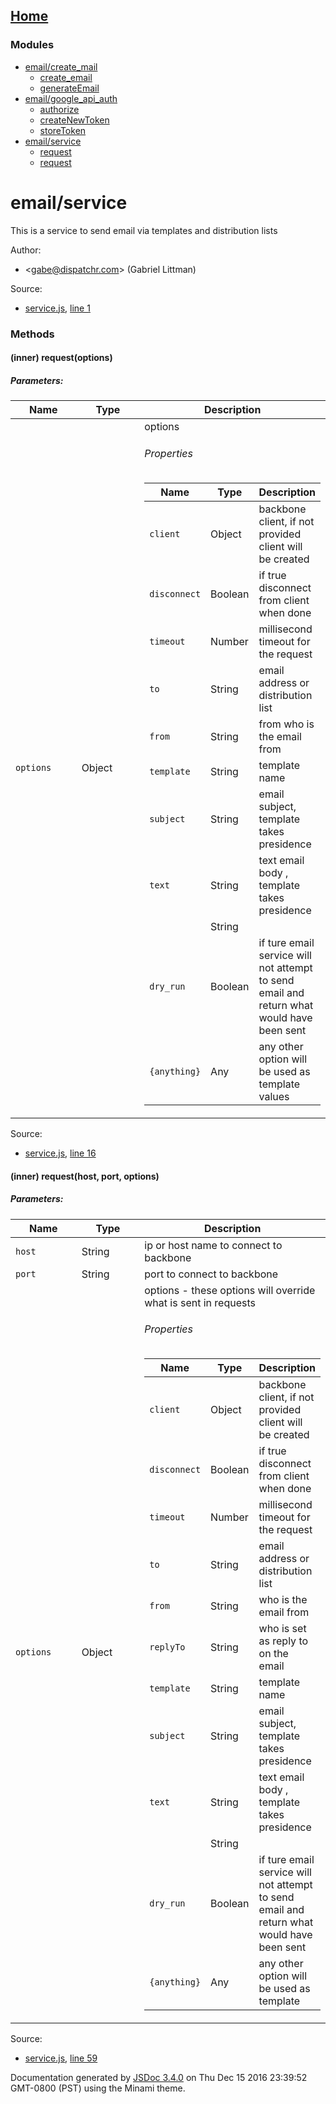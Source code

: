 [Home](index.md)
------------------

### Modules

-   [email/create\_mail](module-email_create_mail.md)
    -   [create\_email](module-email_create_mail.md#~create_email)
    -   [generateEmail](module-email_create_mail.md#~generateEmail)
-   [email/google\_api\_auth](module-email_google_api_auth.md)
    -   [authorize](module-email_google_api_auth.md#~authorize)
    -   [createNewToken](module-email_google_api_auth.md#~createNewToken)
    -   [storeToken](module-email_google_api_auth.md#~storeToken)
-   [email/service](module-email_service.md)
    -   [request](module-email_service.md#~request)
    -   [request](module-email_service.md#~request)

email/service
=============

This is a service to send email via templates and distribution lists

Author:  
-   &lt;gabe@dispatchr.com&gt; (Gabriel Littman)

Source:  
-   [service.js](service.js.md), [line 1](service.js.md#line1)

### Methods

#### <span class="type-signature">(inner) </span>request<span class="signature">(options)</span><span class="type-signature"></span>

##### Parameters:

<table>
<colgroup>
<col width="33%" />
<col width="33%" />
<col width="33%" />
</colgroup>
<thead>
<tr class="header">
<th>Name</th>
<th>Type</th>
<th>Description</th>
</tr>
</thead>
<tbody>
<tr class="odd">
<td><code>options</code></td>
<td><span class="param-type">Object</span></td>
<td>options
<h6 id="properties">Properties</h6>
<table>
<thead>
<tr class="header">
<th>Name</th>
<th>Type</th>
<th>Description</th>
</tr>
</thead>
<tbody>
<tr class="odd">
<td><code>client</code></td>
<td><span class="param-type">Object</span></td>
<td>backbone client, if not provided client will be created</td>
</tr>
<tr class="even">
<td><code>disconnect</code></td>
<td><span class="param-type">Boolean</span></td>
<td>if true disconnect from client when done</td>
</tr>
<tr class="odd">
<td><code>timeout</code></td>
<td><span class="param-type">Number</span></td>
<td>millisecond timeout for the request</td>
</tr>
<tr class="even">
<td><code>to</code></td>
<td><span class="param-type">String</span></td>
<td>email address or distribution list</td>
</tr>
<tr class="odd">
<td><code>from</code></td>
<td><span class="param-type">String</span></td>
<td>from who is the email from</td>
</tr>
<tr class="even">
<td><code>template</code></td>
<td><span class="param-type">String</span></td>
<td>template name</td>
</tr>
<tr class="odd">
<td><code>subject</code></td>
<td><span class="param-type">String</span></td>
<td>email subject, template takes presidence</td>
</tr>
<tr class="even">
<td><code>text</code></td>
<td><span class="param-type">String</span></td>
<td>text email body , template takes presidence</td>
</tr>
<tr class="odd">
<td><code.md</code></td>
<td><span class="param-type">String</span></td>
<td.md email body, template takes presidence</td>
</tr>
<tr class="even">
<td><code>dry_run</code></td>
<td><span class="param-type">Boolean</span></td>
<td>if ture email service will not attempt to send email and return what would have been sent</td>
</tr>
<tr class="odd">
<td><code>{anything}</code></td>
<td><span class="param-type">Any</span></td>
<td>any other option will be used as template values</td>
</tr>
<tr class="even">
</tr>
<tr class="odd">
</tr>
<tr class="even">
</tr>
<tr class="odd">
</tr>
<tr class="even">
</tr>
<tr class="odd">
</tr>
<tr class="even">
</tr>
<tr class="odd">
</tr>
</tbody>
</table></td>
</tr>
</tbody>
</table>

Source:  
-   [service.js](service.js.md), [line 16](service.js.md#line16)

#### <span class="type-signature">(inner) </span>request<span class="signature">(host, port, options)</span><span class="type-signature"></span>

##### Parameters:

<table>
<colgroup>
<col width="33%" />
<col width="33%" />
<col width="33%" />
</colgroup>
<thead>
<tr class="header">
<th>Name</th>
<th>Type</th>
<th>Description</th>
</tr>
</thead>
<tbody>
<tr class="odd">
<td><code>host</code></td>
<td><span class="param-type">String</span></td>
<td>ip or host name to connect to backbone</td>
</tr>
<tr class="even">
<td><code>port</code></td>
<td><span class="param-type">String</span></td>
<td>port to connect to backbone</td>
</tr>
<tr class="odd">
<td><code>options</code></td>
<td><span class="param-type">Object</span></td>
<td>options - these options will override what is sent in requests
<h6 id="properties-1">Properties</h6>
<table>
<thead>
<tr class="header">
<th>Name</th>
<th>Type</th>
<th>Description</th>
</tr>
</thead>
<tbody>
<tr class="odd">
<td><code>client</code></td>
<td><span class="param-type">Object</span></td>
<td>backbone client, if not provided client will be created</td>
</tr>
<tr class="even">
<td><code>disconnect</code></td>
<td><span class="param-type">Boolean</span></td>
<td>if true disconnect from client when done</td>
</tr>
<tr class="odd">
<td><code>timeout</code></td>
<td><span class="param-type">Number</span></td>
<td>millisecond timeout for the request</td>
</tr>
<tr class="even">
<td><code>to</code></td>
<td><span class="param-type">String</span></td>
<td>email address or distribution list</td>
</tr>
<tr class="odd">
<td><code>from</code></td>
<td><span class="param-type">String</span></td>
<td>who is the email from</td>
</tr>
<tr class="even">
<td><code>replyTo</code></td>
<td><span class="param-type">String</span></td>
<td>who is set as reply to on the email</td>
</tr>
<tr class="odd">
<td><code>template</code></td>
<td><span class="param-type">String</span></td>
<td>template name</td>
</tr>
<tr class="even">
<td><code>subject</code></td>
<td><span class="param-type">String</span></td>
<td>email subject, template takes presidence</td>
</tr>
<tr class="odd">
<td><code>text</code></td>
<td><span class="param-type">String</span></td>
<td>text email body , template takes presidence</td>
</tr>
<tr class="even">
<td><code.md</code></td>
<td><span class="param-type">String</span></td>
<td.md email body, template takes presidence</td>
</tr>
<tr class="odd">
<td><code>dry_run</code></td>
<td><span class="param-type">Boolean</span></td>
<td>if ture email service will not attempt to send email and return what would have been sent</td>
</tr>
<tr class="even">
<td><code>{anything}</code></td>
<td><span class="param-type">Any</span></td>
<td>any other option will be used as template</td>
</tr>
<tr class="odd">
</tr>
<tr class="even">
</tr>
<tr class="odd">
</tr>
<tr class="even">
</tr>
<tr class="odd">
</tr>
<tr class="even">
</tr>
<tr class="odd">
</tr>
<tr class="even">
</tr>
<tr class="odd">
</tr>
</tbody>
</table></td>
</tr>
</tbody>
</table>

Source:  
-   [service.js](service.js.md), [line 59](service.js.md#line59)

Documentation generated by [JSDoc 3.4.0](https://github.com/jsdoc3/jsdoc) on Thu Dec 15 2016 23:39:52 GMT-0800 (PST) using the Minami theme.
